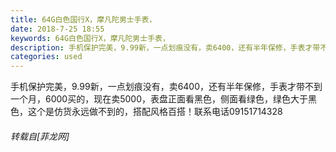 ```yaml
---
title: 64G白色国行X，摩凡陀男士手表，
date: 2018-7-25 18:55
keywords: 64G白色国行X，摩凡陀男士手表，
description: 手机保护完美，9.99新，一点划痕没有，卖6400，还有半年保修，手表才带不到一个月，6000买的，现在卖5000，表盘正面看黑色，侧面看绿色，绿色大于黑色，这个是仿货永远做不到的，搭配风格百搭！联系电话09151714328
categories: used
---
```

<td class="t_f" id="postmessage_1551824">

手机保护完美，9.99新，一点划痕没有，卖6400，还有半年保修，手表才带不到一个月，6000买的，现在卖5000，表盘正面看黑色，侧面看绿色，绿色大于黑色，这个是仿货永远做不到的，搭配风格百搭！联系电话09151714328</td>
###### 转载自[菲龙网]